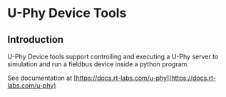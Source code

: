 # U-Phy Device Tools

## Introduction

U-Phy Device tools support controlling and executing a U-Phy server to simulation and run a fieldbus device inside a python program.

See documentation at [https://docs.rt-labs.com/u-phy](https://docs.rt-labs.com/u-phy)
